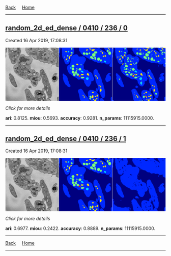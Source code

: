 
[Back](..)&nbsp;&nbsp;&nbsp;&nbsp;&nbsp;[Home](https://leapmanlab.github.io/snapshots)

---

<div class="summary"><a href="0"><h2>random_2d_ed_dense / 0410 / 236 / 0</h2></a><p>Created 16 Apr 2019, 17:08:31
</p><a href="0"><img src="0/media/summary.png" align="center"></a><p>
<i>Click for more details</i>
</p></div>

**ari**: 0.8125. **miou**: 0.5693. **accuracy**: 0.9281. **n_params**: 11115915.0000. 

---

<div class="summary"><a href="1"><h2>random_2d_ed_dense / 0410 / 236 / 1</h2></a><p>Created 16 Apr 2019, 17:08:31
</p><a href="1"><img src="1/media/summary.png" align="center"></a><p>
<i>Click for more details</i>
</p></div>

**ari**: 0.6977. **miou**: 0.2422. **accuracy**: 0.8889. **n_params**: 11115915.0000. 

---

[Back](..)&nbsp;&nbsp;&nbsp;&nbsp;&nbsp;[Home](https://leapmanlab.github.io/snapshots)

---